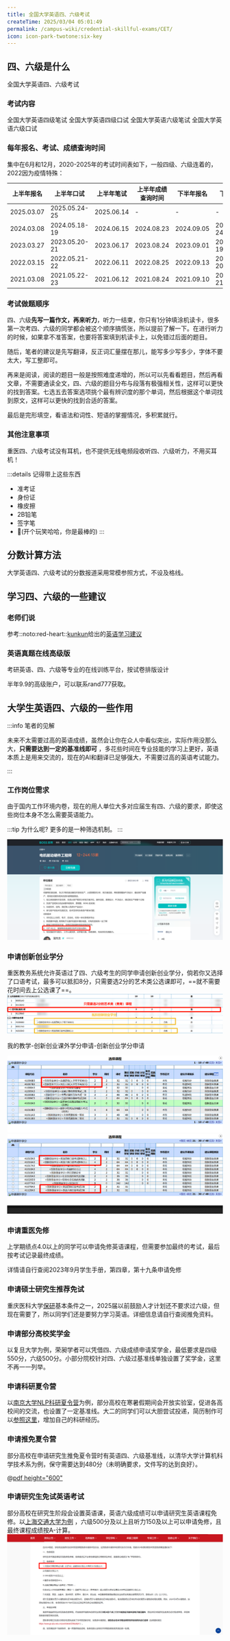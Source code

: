 ```yaml
---
title: 全国大学英语四、六级考试
createTime: 2025/03/04 05:01:49
permalink: /campus-wiki/credential-skillful-exams/CET/
icon: icon-park-twotone:six-key
---
```


## 四、六级是什么

<LinkCard icon="icon-park-twotone:six-key" href="https://cet.neea.edu.cn/html1/folder/1608/1178-1.htm" title="College English Test" >
全国大学英语四、六级考试</LinkCard>

### 考试内容

<CardGrid>
<LinkCard icon="" href="https://cet.neea.edu.cn/html1/report/16123/196-1.htm" title="CET4" >全国大学英语四级笔试</LinkCard>
<LinkCard icon="" href="https://cet.neea.edu.cn/html1/report/16123/199-1.htm" title="CET-SET4" >全国大学英语四级口试</LinkCard>
<LinkCard icon="" href="https://cet.neea.edu.cn/html1/report/16123/201-1.htm" title="CET6" >全国大学英语六级笔试</LinkCard>
<LinkCard icon="" href="https://cet.neea.edu.cn/html1/report/16123/200-1.htm" title="CET-SET6" >全国大学英语六级口试</LinkCard>
</CardGrid>

### 每年报名、考试、成绩查询时间

集中在6月和12月，2020-2025年的考试时间表如下，一般四级、六级连着的，2022因为疫情特殊：

| 上半年报名      | 上半年口试         | 上半年笔试      | 上半年成绩查询时间  | 下半年报名      | 下半年口试         | 下半年笔试      | 下半年成绩查询时间  |
|------------|---------------|------------|------------|------------|---------------|------------|------------|
| 2025.03.07 | 2025.05.24-25 | 2025.06.14 | -          | -          | -             | -          | -          |
| 2024.03.08 | 2024.05.18-19 | 2024.06.15 | 2024.08.23 | 2024.09.05 | 2024.11.23-24 | 2024.12.24 | 2025.02.26 |
| 2023.03.27 | 2023.05.20-21 | 2023.06.17 | 2023.08.24 | 2023.09.01 | 2023.11.18-19 | 2023.12.16 | 2024.02.22 |
| 2022.03.15 | 2022.05.21-22 | 2022.06.11 | 2022.08.25 | 2022.09.13 | 2022.11.19-20 | 2022.12.10 | 2023.02.17 |
| 2021.03.08 | 2021.05.22-23 | 2021.06.12 | 2021.08.24 | 2021.09.10 | 2021.11.20-21 | 2022.12.18 | 2022.02.24 |

### 考试做题顺序

四、六级**先写一篇作文，再来听力**，听力一结束，你只有1分钟填涂机读卡，很多第一次考四、六级的同学都会被这个顺序搞慌张，所以提前了解一下。在进行听力的时候，如果拿不准答案，也要将答案填到机读卡上，以免错过后面的题目。

随后，笔者的建议是先写翻译，反正词汇量摆在那儿，能写多少写多少，字体不要太大，写工整即可。

再来是阅读，阅读的题目一般是按照难度递增的，所以可以先看看题目，然后再看文章，不需要通读全文，四、六级的题目分布与段落有极强相关性，这样可以更快的找到答案。七选五去答案选项挑个最有辨识度的那个单词，然后根据这个单词找到原文，这样可以更快的找到合适的答案。

最后是完形填空，看语法和词性、短语的掌握情况，多积累就行。

### 其他注意事项

重医四、六级考试没有耳机，也不提供无线电频段收听四、六级听力，不用买耳机！

:::details 记得带上这些东西
- 准考证
- 身份证
- 橡皮擦
- 2B铅笔
- 签字笔
- 🧠(开个玩笑哈哈，你是最棒的)
:::

## 分数计算方法

<LinkCard icon="ph:exam-fill" href="https://cet.neea.edu.cn/html1/folder/19081/5124-1.htm" title="分数解释" >
大学英语四、六级考试的分数报道采用常模参照方式，不设及格线。</LinkCard>

## 学习四、六级的一些建议

### 老师们说

参考::noto:red-heart::[kunkun](/friends/persons/)给出的[英语学习建议](/campus-wiki/english/)

### 英语真题在线高级版

<LinkCard icon="https://zhenti-res.youshaohua.com/images/read/zhenti/zhenti_online.svg" href="https://zhenti.burningvocabulary.cn/" title="英语真题在线官方网站" >
考研英语、四、六级等专业的在线训练平台，按试卷排版设计</LinkCard>

半年9.9的高级账户，可以联系rand777获取。

## 大学生英语四、六级的一些作用

:::info 笔者的见解

未来不太需要过高的英语成绩，虽然会让你在众人中看似突出，实际作用没那么大，**只需要达到一定的基准线即可**
，多花些时间在专业技能的学习上更好，英语本质上是用来交流的，现在的AI和翻译已足够强大，不需要过高的英语考试能力。

:::

### 工作岗位需求

由于国内工作环境内卷，现在的用人单位大多对应届生有四、六级的要求，即使这些岗位本身不怎么需要英语能力。

:::tip 为什么呢?
更多的是一种筛选机制。
:::

![2025-03-17_05-33-33.png](../../../.vuepress/public/src/2025-03-17_05-33-33.png)

### 申请创新创业学分

重医教务系统允许英语过了四、六级考生的同学申请创新创业学分，倘若你又选择了口语考试，最多可以抵扣8分，只需要选2分的艺术类公选课即可，==就不需要花时间去上公选课了==。
![2025-03-17_05-37-10.png](../../../.vuepress/public/src/2025-03-17_05-37-10.png)

我的教学-创新创业课外学分申请-创新创业学分申请

![2025-03-16_23-55-02.png](../../../.vuepress/public/src/2025-03-16_23-55-02.png)
![2025-03-16_23-56-13.png](../../../.vuepress/public/src/2025-03-16_23-56-13.png)

### 申请重医免修

上学期绩点4.0以上的同学可以申请免修英语课程，但需要参加最终的考试，最后按考试记录最终成绩。

详情请自行查阅2023年9月学生手册，第四章，第十九条申请免修

### 申请硕士研究生推荐免试

重庆医科大学[保研](/campus-wiki/postgraduate-recommendation/)基本条件之一，2025届以前鼓励人才计划还不要求过六级，但现在需要了，所以同学们还是要努力学习英语。详细信息请自行查阅推免资料。

### 申请部分高校奖学金

以复旦大学为例，荣昶学者可以凭借四、六级成绩申请奖学金，最低要求是四级550分，六级500分。小部分院校针对四、六级过基准线单独设置了奖学金，这里不再一一列举。

### 申请科研夏令营

以[南京大学NLP科研夏令营](https://mp.weixin.qq.com/s/jWJiq2E2gHha_K9ryWg2sA)为例，部分高校在寒暑假期间会开放实验室，促进各高校间的交流，也设置了一定基准线。大二的同学们可以大胆尝试投递，简历制作可以[参照这里](/campus-wiki/internship/resume/)，增加自己的科研经历。



### 申请推免夏令营

部分高校在申请研究生推免夏令营时有英语四、六级基准线，以清华大学计算机科学技术系为例，保守需要达到480分（未明确要求，文件写的达到良好）。

@[pdf height="600"](https://www.cs.tsinghua.edu.cn/__local/7/06/23/DBA494F960130A64C7268CAC205_2414F314_3C705.pdf)

### 申请研究生免试英语考试

部分高校在研究生阶段会设置英语课，英语六级成绩可以申请研究生英语课程免修。以[上海交通大学为例](https://www.gs.sjtu.edu.cn/post/detail/Z3MyNTIw)
，六级500分及以上且听力150及以上可以申请免修，且最终课程成绩按A-计算。
![2025-03-17_06-15-59.png](../../../.vuepress/public/src/2025-03-17_06-15-59.png)
